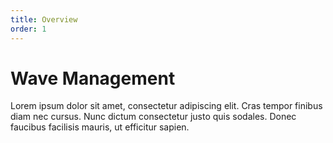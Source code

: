 ```yaml
---
title: Overview
order: 1
---
```


# Wave Management

Lorem ipsum dolor sit amet, consectetur adipiscing elit. Cras tempor finibus diam nec cursus. Nunc dictum consectetur justo quis sodales. Donec faucibus facilisis mauris, ut efficitur sapien.
